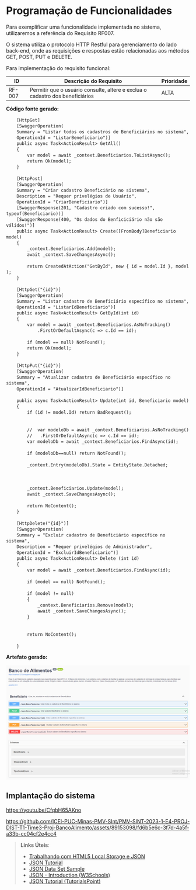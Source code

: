 # Programação de Funcionalidades

Para exemplificar uma funcionalidade implementada no sistema, utilizaremos a referência do Requisito RF007.

O sistema utiliza o protocolo HTTP Restful para gerenciamento do lado back-end, onde as requisições e respostas estão relacionadas aos métodos GET, POST, PUT e DELETE.

Para implementação do requisito funcional:

|ID    | Descrição do Requisito  | Prioridade |
|------|-----------------------------------------|----|
|RF-007| Permitir que o usuário consulte, altere e exclua o cadastro dos beneficiários| ALTA |

**Código fonte gerado:**

        [HttpGet]
        [SwaggerOperation(
        Summary = "Listar todos os cadastros de Beneficiários no sistema",
        OperationId = "ListarBeneficiario")]
        public async Task<ActionResult> GetAll()
        {
            var model = await _context.Beneficiarios.ToListAsync();
            return Ok(model);
        }

        [HttpPost]
        [SwaggerOperation(
        Summary = "Criar cadastro Beneficiário no sistema",
        Description = "Requer privelégios de Usuário",
        OperationId = "CriarBeneficiario")]
        [SwaggerResponse(201, "Cadastro criado com sucesso!", typeof(Beneficiario))]
        [SwaggerResponse(400, "Os dados do Benficiciário não são válidos!")]
        public async Task<ActionResult> Create([FromBody]Beneficiario model)
        {
            _context.Beneficiarios.Add(model);
            await _context.SaveChangesAsync();

            return CreatedAtAction("GetById", new { id = model.Id }, model );
        }

        [HttpGet("{id}")]
        [SwaggerOperation(
        Summary = "Listar cadastro de Beneficiário específico no sistema",
        OperationId = "ListarIdBeneficiario")]
        public async Task<ActionResult> GetById(int id)
        {
            var model = await _context.Beneficiarios.AsNoTracking()
                .FirstOrDefaultAsync(c => c.Id == id);

            if (model == null) NotFound();
            return Ok(model);
        }

        [HttpPut("{id}")]
        [SwaggerOperation(
        Summary = "Atualizar cadastro de Beneficiário específico no sistema",
        OperationId = "AtualizarIdBeneficiario")]

        public async Task<ActionResult> Update(int id, Beneficiario model)
        {
            if (id != model.Id) return BadRequest();


            //  var modeloDb = await _context.Beneficiarios.AsNoTracking()
            //   .FirstOrDefaultAsync(c => c.Id == id);
            var modeloDb = await _context.Beneficiarios.FindAsync(id);
           
            if (modeloDb==null) return NotFound();

            _context.Entry(modeloDb).State = EntityState.Detached;

            

            _context.Beneficiarios.Update(model);
            await _context.SaveChangesAsync();

            return NoContent();
        }

        [HttpDelete("{id}")]
        [SwaggerOperation(
        Summary = "Excluir cadastro de Beneficiário específico no sistema",
        Description = "Requer privelégios de Administrador",
        OperationId = "ExcluirIdBeneficiario")]
        public async Task<ActionResult> Delete (int id) 
        {
            var model = await _context.Beneficiarios.FindAsync(id);

            if (model == null) NotFound();

            if (model != null)
            {
                _context.Beneficiarios.Remove(model);
                await _context.SaveChangesAsync();
            }
            

            return NoContent();
      
        }

**Artefato gerado:**

![Funcionalidades](img/swaggerBenef.png)


## Implantação do sistema

https://youtu.be/CfqbH65AKno

https://github.com/ICEI-PUC-Minas-PMV-SInt/PMV-SINT-2023-1-E4-PROJ-DIST-T1-Time3-Proj-BancoAlimento/assets/89153098/fd6b5e6c-3f7d-4a5f-a33b-cc04cf2e4cc4


> **Links Úteis**:
>
> - [Trabalhando com HTML5 Local Storage e JSON](https://www.devmedia.com.br/trabalhando-com-html5-local-storage-e-json/29045)
> - [JSON Tutorial](https://www.w3resource.com/JSON)
> - [JSON Data Set Sample](https://opensource.adobe.com/Spry/samples/data_region/JSONDataSetSample.html)
> - [JSON - Introduction (W3Schools)](https://www.w3schools.com/js/js_json_intro.asp)
> - [JSON Tutorial (TutorialsPoint)](https://www.tutorialspoint.com/json/index.htm)

